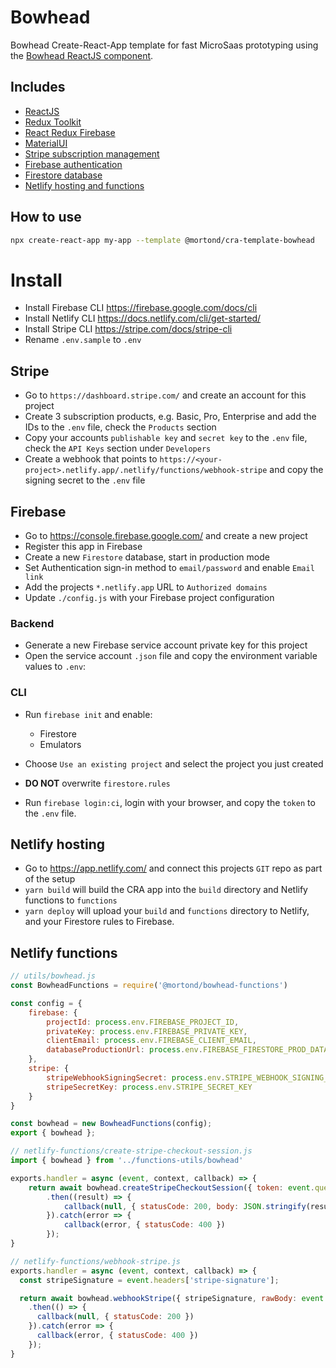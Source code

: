# Bowhead

Bowhead Create-React-App template for fast MicroSaas prototyping using the [Bowhead ReactJS component](https://www.npmjs.com/package/@mortond/bowhead).

## Includes

- [ReactJS](https://reactjs.org/)
- [Redux Toolkit](https://redux-toolkit.js.org)
- [React Redux Firebase](https://react-redux-firebase.com/)
- [MaterialUI](https://material-ui.com/)
- [Stripe subscription management](https://stripe.com/docs/billing/subscriptions/customer-portal)
- [Firebase authentication](https://firebase.google.com/docs/auth)
- [Firestore database](https://firebase.google.com/docs/firestore)
- [Netlify hosting and functions](https://docs.netlify.com/)

## How to use

```bash
npx create-react-app my-app --template @mortond/cra-template-bowhead
```

# Install 

- Install Firebase CLI https://firebase.google.com/docs/cli
- Install Netlify CLI https://docs.netlify.com/cli/get-started/
- Install Stripe CLI https://stripe.com/docs/stripe-cli
- Rename `.env.sample` to `.env`

## Stripe

- Go to `https://dashboard.stripe.com/` and create an account for this project
- Create 3 subscription products, e.g. Basic, Pro, Enterprise and add the IDs to the `.env` file, check the `Products` section
- Copy your accounts `publishable key` and `secret key` to the `.env` file, check the `API Keys` section under `Developers`
- Create a webhook that points to `https://<your-project>.netlify.app/.netlify/functions/webhook-stripe` and copy the signing secret to the `.env` file

## Firebase

- Go to https://console.firebase.google.com/ and create a new project
- Register this app in Firebase
- Create a new `Firestore` database, start in production mode
- Set Authentication sign-in method to `email/password` and enable `Email link`
- Add the projects `*.netlify.app` URL to `Authorized domains`
- Update `./config.js` with your Firebase project configuration

### Backend

- Generate a new Firebase service account private key for this project
- Open the service account `.json` file and copy the environment variable values to `.env`:

### CLI

- Run `firebase init` and enable:
  - Firestore
  - Emulators

- Choose `Use an existing project` and select the project you just created
- **DO NOT** overwrite `firestore.rules`
- Run `firebase login:ci`, login with your browser, and copy the `token` to the `.env` file.

## Netlify hosting

- Go to https://app.netlify.com/ and connect this projects `GIT` repo as part of the setup
- `yarn build` will build the CRA app into the `build` directory and Netlify functions to `functions`
- `yarn deploy` will upload your `build` and `functions` directory to Netlify, and your Firestore rules to Firebase.


## Netlify functions



```javascript
// utils/bowhead.js
const BowheadFunctions = require('@mortond/bowhead-functions')

const config = {
    firebase: {
        projectId: process.env.FIREBASE_PROJECT_ID,
        privateKey: process.env.FIREBASE_PRIVATE_KEY,
        clientEmail: process.env.FIREBASE_CLIENT_EMAIL,
        databaseProductionUrl: process.env.FIREBASE_FIRESTORE_PROD_DATABASE_URL,
    },
    stripe: {
        stripeWebhookSigningSecret: process.env.STRIPE_WEBHOOK_SIGNING_SECRET,
        stripeSecretKey: process.env.STRIPE_SECRET_KEY
    }
}

const bowhead = new BowheadFunctions(config);
export { bowhead };

// netlify-functions/create-stripe-checkout-session.js
import { bowhead } from '../functions-utils/bowhead'

exports.handler = async (event, context, callback) => {
    return await bowhead.createStripeCheckoutSession({ token: event.queryStringParameters.token, body: event.body })
        .then((result) => {
            callback(null, { statusCode: 200, body: JSON.stringify(result) })
        }).catch(error => {
            callback(error, { statusCode: 400 })
        });
}

// netlify-functions/webhook-stripe.js
exports.handler = async (event, context, callback) => {
  const stripeSignature = event.headers['stripe-signature'];

  return await bowhead.webhookStripe({ stripeSignature, rawBody: event.body })
    .then(() => {
      callback(null, { statusCode: 200 })
    }).catch(error => {
      callback(error, { statusCode: 400 })
    });
}
```